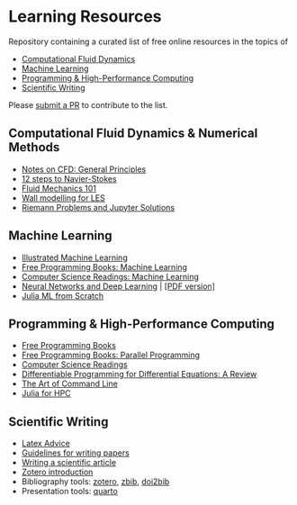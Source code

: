# Learning Resources

Repository containing a curated list of free online resources in the topics of
- [Computational Fluid Dynamics](#computational-fluid-dynamics)
- [Machine Learning](#machine-learning)
- [Programming & High-Performance Computing](#programming--high-performance-computing)
- [Scientific Writing](#scientific-writing)

Please [submit a PR](https://github.com/b-fg/learning-resources/compare) to contribute to the list.

## Computational Fluid Dynamics & Numerical Methods
- [Notes on CFD: General Principles](https://doc.cfd.direct/notes/cfd-general-principles/)
- [12 steps to Navier-Stokes](https://lorenabarba.com/blog/cfd-python-12-steps-to-navier-stokes/)
- [Fluid Mechanics 101](https://www.youtube.com/@fluidmechanics101)
- [Wall modelling for LES](https://wmles.umd.edu/)
- [Riemann Problems and Jupyter Solutions](https://github.com/rjleveque/riemann_book)

## Machine Learning
- [Illustrated Machine Learning](https://illustrated-machine-learning.github.io/)
- [Free Programming Books: Machine Learning](https://github.com/EbookFoundation/free-programming-books/blob/main/books/free-programming-books-subjects.md#machine-learning)
- [Computer Science Readings: Machine Learning](https://github.com/amilajack/reading/tree/master/Machine_Learning)
- [Neural Networks and Deep Learning](http://neuralnetworksanddeeplearning.com/index.html) | [\[PDF version\]](https://github.com/antonvladyka/neuralnetworksanddeeplearning.com.pdf)
- [Julia ML from Scratch](https://github.com/odsl-team/julia-ml-from-scratch)

## Programming & High-Performance Computing
- [Free Programming Books](https://github.com/EbookFoundation/free-programming-books)
- [Free Programming Books: Parallel Programming](https://github.com/EbookFoundation/free-programming-books/blob/main/books/free-programming-books-subjects.md#parallel-programming)
- [Computer Science Readings](https://github.com/amilajack/reading)
- [Differentiable Programming for Differential Equations: A Review](https://arxiv.org/abs/2406.09699)
- [The Art of Command Line](https://github.com/jlevy/the-art-of-command-line)
- [Julia for HPC](https://jblaschke.github.io/HPC-Julia/)

## Scientific Writing
- [Latex Advice](https://github.com/dspinellis/latex-advice)
- [Guidelines for writing papers](https://github.com/jerabaul29/guidelines_writing_papers)
- [Writing a scientific article](https://doi.org/10.1016/j.eurger.2015.08.005)
- [Zotero introduction](https://aweymo-ui.github.io/zotero_intro/)
- Bibliography tools: [zotero](https://www.zotero.org/), [zbib](https://zbib.org/), [doi2bib](https://www.doi2bib.org/)
- Presentation tools: [quarto](https://quarto.org/docs/presentations/revealjs/)

